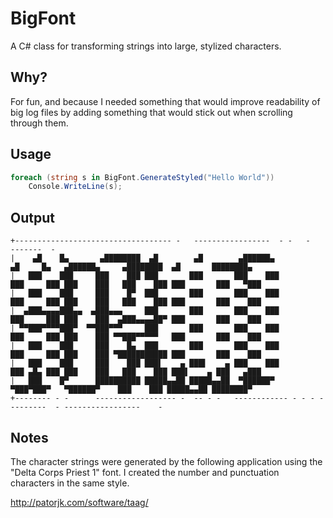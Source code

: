 # BigFont
A C# class for transforming strings into large, stylized characters.

## Why?
For fun, and because I needed something that would improve readability of big log files by adding something that would stick out when scrolling through them.

## Usage

```c#
foreach (string s in BigFont.GenerateStyled("Hello World"))
    Console.WriteLine(s);
```

## Output

```
+----------------------------------- -   -----------------  - -   -             -------  -
|    ▄█    █▄       ▄████████  ▄█        ▄█        ▄██████▄                ▄█     █▄   ▄██████▄     ▄████████  ▄█       ████████▄
|   ███    ███     ███    ███ ███       ███       ███    ███              ███     ███ ███    ███   ███    ███ ███       ███   ▀███
|   ███    ███     ███    █▀  ███       ███       ███    ███              ███     ███ ███    ███   ███    ███ ███       ███    ███
|  ▄███▄▄▄▄███▄▄  ▄███▄▄▄     ███       ███       ███    ███              ███     ███ ███    ███  ▄███▄▄▄▄██▀ ███       ███    ███
| ▀▀███▀▀▀▀███▀  ▀▀███▀▀▀     ███       ███       ███    ███              ███     ███ ███    ███ ▀▀███▀▀▀▀▀   ███       ███    ███
|   ███    ███     ███    █▄  ███       ███       ███    ███              ███     ███ ███    ███ ▀███████████ ███       ███    ███
|   ███    ███     ███    ███ ███▌    ▄ ███▌    ▄ ███    ███              ███ ▄█▄ ███ ███    ███   ███    ███ ███▌    ▄ ███   ▄███
|   ███    █▀      ██████████ █████▄▄██ █████▄▄██  ▀██████▀                ▀███▀███▀   ▀██████▀    ███    ███ █████▄▄██ ████████▀
+-------- - -      ------------------ -  -- - -   ------------ - - - ---------  - -----------------    -
```

## Notes

The character strings were generated by the following application using the "Delta Corps Priest 1" font.  I created the number and punctuation characters in the same style.

http://patorjk.com/software/taag/

